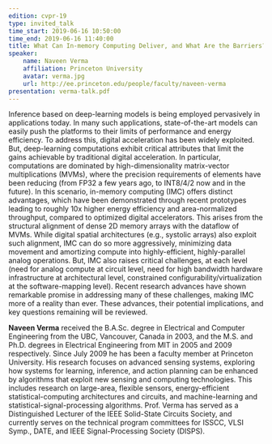```yaml
---
edition: cvpr-19
type: invited_talk
time_start: 2019-06-16 10:50:00
time_end: 2019-06-16 11:40:00
title: What Can In-memory Computing Deliver, and What Are the Barriers?
speaker:
    name: Naveen Verma
    affiliation: Princeton University
    avatar: verma.jpg
    url: http://ee.princeton.edu/people/faculty/naveen-verma
presentation: verma-talk.pdf
---
```

Inference based on deep-learning models is being employed pervasively in applications today. In many such applications, state-of-the-art models can easily push the platforms to their limits of performance and energy efficiency. To address this, digital acceleration has been widely exploited. But, deep-learning computations exhibit critical attributes that limit the gains achievable by traditional digital acceleration. In particular, computations are dominated by high-dimensionality matrix-vector multiplications (MVMs), where the precision requirements of elements have been reducing (from FP32 a few years ago, to INT8/4/2 now and in the future). In this scenario, in-memory computing (IMC) offers distinct advantages, which have been demonstrated through recent prototypes leading to roughly 10x higher energy efficiency and area-normalized throughput, compared to optimized digital accelerators. This arises from the structural alignment of dense 2D memory arrays with the dataflow of MVMs. While digital spatial architectures (e.g., systolic arrays) also exploit such alignment, IMC can do so more aggressively, minimizing data movement and amortizing compute into highly-efficient, highly-parallel analog operations. But, IMC also raises critical challenges, at each level (need for analog compute at circuit level, need for high bandwidth hardware infrastructure at architectural level, constrained configurability/virtualization at the software-mapping level). Recent research advances have shown remarkable promise in addressing many of these challenges, making IMC more of a reality than ever. These advances, their potential implications, and key questions remaining will be reviewed.

**Naveen Verma** received the B.A.Sc. degree in Electrical and Computer Engineering from the UBC, Vancouver, Canada in 2003, and the M.S. and Ph.D. degrees in Electrical Engineering from MIT in 2005 and 2009 respectively. Since July 2009 he has been a faculty member at Princeton University. His research focuses on advanced sensing systems, exploring how systems for learning, inference, and action planning can be enhanced by algorithms that exploit new sensing and computing technologies. This includes research on large-area, flexible sensors, energy-efficient statistical-computing architectures and circuits, and machine-learning and statistical-signal-processing algorithms. Prof. Verma has served as a Distinguished Lecturer of the IEEE Solid-State Circuits Society, and currently serves on the technical program committees for ISSCC, VLSI Symp., DATE, and IEEE Signal-Processing Society (DISPS).
